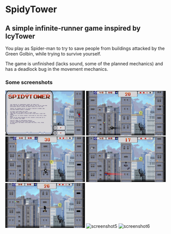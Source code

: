 # SpidyTower
## A simple infinite-runner game inspired by IcyTower

You play as Spider-man to try to save people from buildings attacked by the Green Golbin, while trying to survive yourself.

The game is unfinished (lacks sound, some of the planned mechanics) and has a deadlock bug in the movement mechanics.

### Some screenshots
![main menu screenshot|50x50](/gameplay-screenshots/spidy-tower-main-screen.png?raw=true "Optional Title")
![screenshot1](/gameplay-screenshots/spidy-tower-black-spidy-jump-save.png?raw=true "Optional Title")
![screenshot2](/gameplay-screenshots/spidy-tower-bombs-2.png?raw=true "Optional Title")
![screenshot3](/gameplay-screenshots/spidy-tower-bomb-symbiote-web-bricks-jump.png?raw=true "Optional Title")
![screenshot4](/gameplay-screenshots/spidy-tower-placing-civilian-in-building-2.png?raw=true "Optional Title")
![screenshot5](/gameplay-screenshots/spidy-tower-shooting-web.png?raw=true "Optional Title")
![screenshot6](/gameplay-screenshots/spidy-tower-shooting-web-after.png?raw=true "Optional Title")

<style type="text/css">
    img {
        width: 250px;
    }
</style>
